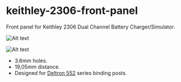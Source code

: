# keithley-2306-front-panel

Front panel for Keithley 2306 Dual Channel Battery Charger/Simulator.

![Alt text](/images/front.PNG?raw=true "front")

![Alt text](/images/back.PNG?raw=true "back")

- 3.6mm holes.
- 19,05mm distance.
- Designed for [Deltron 552](https://www.dem-uk.com/deltron-components/products/4mm_single_pole_connectors/4mm_insulated_terminal/) series binding posts.
